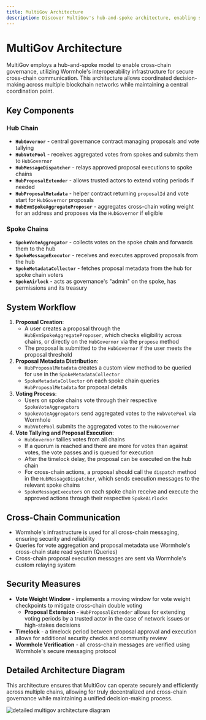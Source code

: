 ```yaml
---
title: MultiGov Architecture
description: Discover MultiGov's hub-and-spoke architecture, enabling secure cross-chain governance with Wormhole’s interoperability and decentralized coordination.
---
```


# MultiGov Architecture

MultiGov employs a hub-and-spoke model to enable cross-chain governance, utilizing Wormhole's interoperability infrastructure for secure cross-chain communication. This architecture allows coordinated decision-making across multiple blockchain networks while maintaining a central coordination point.

## Key Components

### **Hub Chain**
   - **`HubGovernor`** - central governance contract managing proposals and vote tallying
   - **`HubVotePool`** - receives aggregated votes from spokes and submits them to `HubGovernor`
   - **`HubMessageDispatcher`** - relays approved proposal executions to spoke chains
   - **`HubProposalExtender`** - allows trusted actors to extend voting periods if needed
   - **`HubProposalMetadata`** - helper contract returning `proposalId` and vote start for `HubGovernor` proposals
   - **`HubEvmSpokeAggregateProposer`** - aggregates cross-chain voting weight for an address and proposes via the `HubGovernor` if eligible

### **Spoke Chains**
   - **`SpokeVoteAggregator`** - collects votes on the spoke chain and forwards them to the hub
   - **`SpokeMessageExecutor`** - receives and executes approved proposals from the hub
   - **`SpokeMetadataCollector`** - fetches proposal metadata from the hub for spoke chain voters
   - **`SpokeAirlock`** - acts as governance's "admin" on the spoke, has permissions and its treasury

## System Workflow

1. **Proposal Creation**:
    - A user creates a proposal through the `HubEvmSpokeAggregateProposer`, which checks eligibility across chains, or directly on the `HubGovernor` via the `propose` method
    - The proposal is submitted to the `HubGovernor` if the user meets the proposal threshold
1. **Proposal Metadata Distribution**:
    - `HubProposalMetadata` creates a custom view method to be queried for use in the `SpokeMetadataCollector`
    - `SpokeMetadataCollector` on each spoke chain queries `HubProposalMetadata` for proposal details
1. **Voting Process**:
    - Users on spoke chains vote through their respective `SpokeVoteAggregators`
    - `SpokeVoteAggregators` send aggregated votes to the `HubVotePool` via Wormhole
    - `HubVotePool` submits the aggregated votes to the `HubGovernor`
1. **Vote Tallying and Proposal Execution**:
    - `HubGovernor` tallies votes from all chains
    - If a quorum is reached and there are more for votes than against votes, the vote passes and is queued for execution
    - After the timelock delay, the proposal can be executed on the hub chain
    - For cross-chain actions, a proposal should call the `dispatch` method in the `HubMessageDispatcher`, which sends execution messages to the relevant spoke chains
    - `SpokeMessageExecutors` on each spoke chain receive and execute the approved actions through their respective `SpokeAirlocks`

## Cross-Chain Communication

- Wormhole's infrastructure is used for all cross-chain messaging, ensuring security and reliability
- Queries for vote aggregation and proposal metadata use Wormhole's cross-chain state read system (Queries)
- Cross-chain proposal execution messages are sent via Wormhole's custom relaying system

## Security Measures

- **Vote Weight Window** - implements a moving window for vote weight checkpoints to mitigate cross-chain double voting
    - **Proposal Extension** - `HubProposalExtender` allows for extending voting periods by a trusted actor in the case of network issues or high-stakes decisions
- **Timelock** - a timelock period between proposal approval and execution allows for additional security checks and community review
- **Wormhole Verification** - all cross-chain messages are verified using Wormhole's secure messaging protocol

## Detailed Architecture Diagram

This architecture ensures that MultiGov can operate securely and efficiently across multiple chains, allowing for truly decentralized and cross-chain governance while maintaining a unified decision-making process.

<!-- add diagram broken down in sections -->
![detailed multigov architecture diagram](/docs/images/learn/governance/multigov-detailed.webp)

